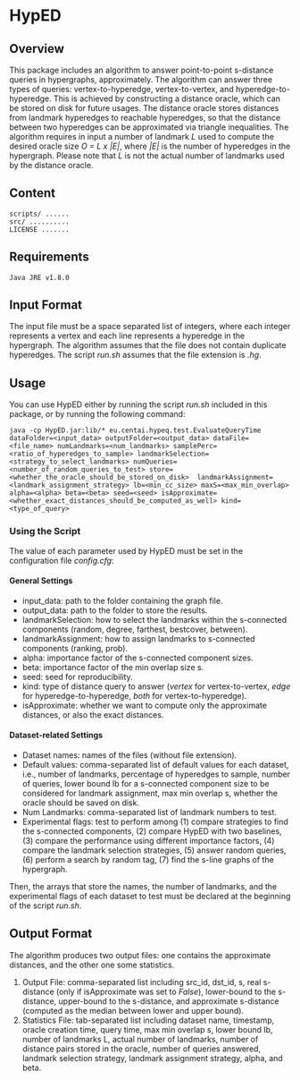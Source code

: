 # HypED

## Overview
This package includes an algorithm to answer point-to-point s-distance queries in hypergraphs, approximately.
The algorithm can answer three types of queries: vertex-to-hyperedge, vertex-to-vertex, and hyperedge-to-hyperedge.
This is achieved by constructing a distance oracle, which can be stored on disk for future usages. The distance oracle stores distances from landmark hyperedges to reachable hyperedges, so that the distance between two hyperedges can be approximated via triangle inequalities.
The algorithm requires in input a number of landmark *L* used to compute the desired oracle size *O = L x |E|*, where *|E|* is the number of hyperedges in the hypergraph. Please note that *L* is not the actual number of landmarks used by the distance oracle.

## Content

	scripts/ ......
	src/ ..........
	LICENSE .......

## Requirements

	Java JRE v1.8.0

## Input Format

The input file must be a space separated list of integers, where each integer represents a vertex and each line represents a hyperedge in the hypergraph.
The algorithm assumes that the file does not contain duplicate hyperedges.
The script *run.sh* assumes that the file extension is *.hg*.

## Usage

You can use HypED either by running the script *run.sh* included in this package, or by running the following command:

	java -cp HypED.jar:lib/* eu.centai.hypeq.test.EvaluateQueryTime dataFolder=<input_data> outputFolder=<output_data> dataFile=<file_name> numLandmarks=<num_landmarks> samplePerc=<ratio_of_hyperedges_to_sample> landmarkSelection=<strategy_to_select_landmarks> numQueries=<number_of_random_queries_to_test> store=<whether_the_oracle_should_be_stored_on_disk>  landmarkAssignment=<landmark_assignment_strategy> lb=<min_cc_size> maxS=<max_min_overlap> alpha=<alpha> beta=<beta> seed=<seed> isApproximate=<whether_exact_distances_should_be_computed_as_well> kind=<type_of_query>

### Using the Script

The value of each parameter used by HypED must be set in the configuration file *config.cfg*:

#### General Settings
 - input_data: path to the folder containing the graph file.
 - output_data: path to the folder to store the results.
 - landmarkSelection: how to select the landmarks within the s-connected components (random, degree, farthest, bestcover, between).
 - landmarkAssignment: how to assign landmarks to s-connected components (ranking, prob).
 - alpha: importance factor of the s-connected component sizes.
 - beta: importance factor of the min overlap size s.
 - seed: seed for reproducibility.
 - kind: type of distance query to answer (*vertex* for vertex-to-vertex, *edge* for hyperedge-to-hyperedge, *both* for vertex-to-hyperedge).
 - isApproximate: whether we want to compute only the approximate distances, or also the exact distances. 

#### Dataset-related Settings
 - Dataset names: names of the files (without file extension).
 - Default values: comma-separated list of default values for each dataset, i.e., number of landmarks, percentage of hyperedges to sample, number of queries, lower bound lb for a s-connected component size to be considered for landmark assignment, max min overlap s, whether the oracle should be saved on disk.
 - Num Landmarks: comma-separated list of landmark numbers to test.
 - Experimental flags: test to perform among (1) compare strategies to find the s-connected components, (2) compare HypED with two baselines, (3) compare the performance using different importance factors, (4) compare the landmark selection strategies, (5) answer random queries, (6) perform a search by random tag, (7) find the s-line graphs of the hypergraph.

Then, the arrays that store the names, the number of landmarks, and the experimental flags of each dataset to test must be declared at the beginning of the script *run.sh*.

## Output Format

The algorithm produces two output files: one contains the approximate distances, and the other one some statistics.

1. Output File: comma-separated list including src_id, dst_id, s, real s-distance (only if isApproximate was set to *False*), lower-bound to the s-distance, upper-bound to the s-distance, and approximate s-distance (computed as the median between lower and upper bound).
2. Statistics File: tab-separated list including dataset name, timestamp, oracle creation time, query time, max min overlap s, lower bound lb, number of landmarks L, actual number of landmarks, number of distance pairs stored in the oracle, number of queries answered, landmark selection strategy, landmark assignment strategy, alpha, and beta.     
